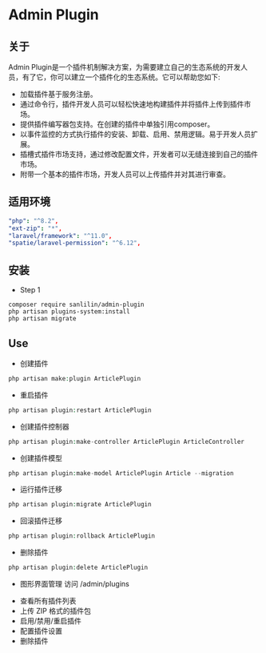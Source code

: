 # Admin Plugin


## 关于
Admin Plugin是一个插件机制解决方案，为需要建立自己的生态系统的开发人员，有了它，你可以建立一个插件化的生态系统。它可以帮助您如下:

* 加载插件基于服务注册。
* 通过命令行，插件开发人员可以轻松快速地构建插件并将插件上传到插件市场。
* 提供插件编写器包支持。在创建的插件中单独引用composer。
* 以事件监控的方式执行插件的安装、卸载、启用、禁用逻辑。易于开发人员扩展。
* 插槽式插件市场支持，通过修改配置文件，开发者可以无缝连接到自己的插件市场。
* 附带一个基本的插件市场，开发人员可以上传插件并对其进行审查。

## 适用环境

```yml
"php": "^8.2",
"ext-zip": "*",
"laravel/framework": "^11.0",
"spatie/laravel-permission": "^6.12",
```


## 安装

* Step 1
```shell
composer require sanlilin/admin-plugin
php artisan plugins-system:install
php artisan migrate
```


## Use

* 创建插件
```php
php artisan make:plugin ArticlePlugin
```

* 重启插件
```php
php artisan plugin:restart ArticlePlugin
```

* 创建插件控制器
```php
php artisan plugin:make-controller ArticlePlugin ArticleController
```

* 创建插件模型
```php
php artisan plugin:make-model ArticlePlugin Article --migration
```

* 运行插件迁移
```php
php artisan plugin:migrate ArticlePlugin
```

* 回滚插件迁移
```php
php artisan plugin:rollback ArticlePlugin
```

* 删除插件
```php
php artisan plugin:delete ArticlePlugin
```

* 图形界面管理 访问 /admin/plugins
- 查看所有插件列表
- 上传 ZIP 格式的插件包
- 启用/禁用/重启插件
- 配置插件设置
- 删除插件












